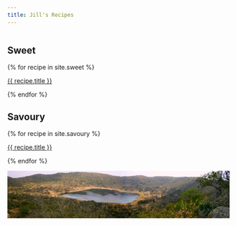 ```yaml
---
title: Jill's Recipes
---
```


<div class="row">

  <div class="column">
  <h2>Sweet</h2>
    {% for recipe in site.sweet %}
    <p>
      <a class="post-link" href="{{ recipe.url | prepend: site.baseurl }}">
      {{ recipe.title }}
      </a>
    </p>
    {% endfor %}
  </div>
  
  <div class="column">
  <h2>Savoury</h2>
    {% for recipe in site.savoury %}
    <p>
      <a class="post-link" href="{{ recipe.url | prepend: site.baseurl }}">
      {{ recipe.title }}
      </a>
    </p>
    {% endfor %}
  </div>
  
</div> 


![crater](/assets/img/crater.jpg)
